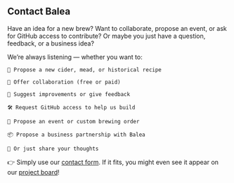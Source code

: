 ## Contact Balea

Have an idea for a new brew?
Want to collaborate, propose an event, or ask for GitHub access to contribute?
Or maybe you just have a question, feedback, or a business idea?

We’re always listening — whether you want to:

    🍏 Propose a new cider, mead, or historical recipe

    🤝 Offer collaboration (free or paid)

    🧠 Suggest improvements or give feedback

    🛠 Request GitHub access to help us build

    🎉 Propose an event or custom brewing order

    📦 Propose a business partnership with Balea

    💬 Or just share your thoughts

👉 Simply use our [contact form](https://docs.google.com/forms/d/e/1FAIpQLScq0b4uaR_0bxw9ietXigj6E44YYf3kzUGDy8UKgVmMGrkiOg/viewform?usp=header).
If it fits, you might even see it appear on our [project board](https://github.com/users/imanoliri/projects/2/views/1)!
